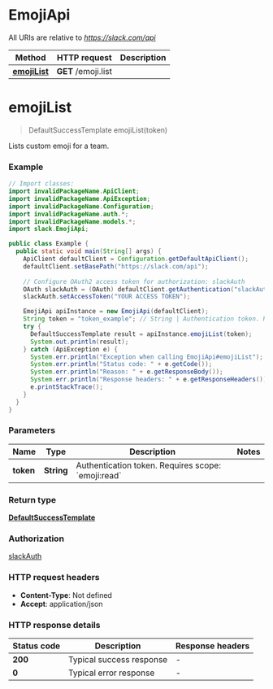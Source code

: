 # EmojiApi

All URIs are relative to *https://slack.com/api*

| Method | HTTP request | Description |
|------------- | ------------- | -------------|
| [**emojiList**](EmojiApi.md#emojiList) | **GET** /emoji.list |  |


<a name="emojiList"></a>
# **emojiList**
> DefaultSuccessTemplate emojiList(token)



Lists custom emoji for a team.

### Example
```java
// Import classes:
import invalidPackageName.ApiClient;
import invalidPackageName.ApiException;
import invalidPackageName.Configuration;
import invalidPackageName.auth.*;
import invalidPackageName.models.*;
import slack.EmojiApi;

public class Example {
  public static void main(String[] args) {
    ApiClient defaultClient = Configuration.getDefaultApiClient();
    defaultClient.setBasePath("https://slack.com/api");
    
    // Configure OAuth2 access token for authorization: slackAuth
    OAuth slackAuth = (OAuth) defaultClient.getAuthentication("slackAuth");
    slackAuth.setAccessToken("YOUR ACCESS TOKEN");

    EmojiApi apiInstance = new EmojiApi(defaultClient);
    String token = "token_example"; // String | Authentication token. Requires scope: `emoji:read`
    try {
      DefaultSuccessTemplate result = apiInstance.emojiList(token);
      System.out.println(result);
    } catch (ApiException e) {
      System.err.println("Exception when calling EmojiApi#emojiList");
      System.err.println("Status code: " + e.getCode());
      System.err.println("Reason: " + e.getResponseBody());
      System.err.println("Response headers: " + e.getResponseHeaders());
      e.printStackTrace();
    }
  }
}
```

### Parameters

| Name | Type | Description  | Notes |
|------------- | ------------- | ------------- | -------------|
| **token** | **String**| Authentication token. Requires scope: &#x60;emoji:read&#x60; | |

### Return type

[**DefaultSuccessTemplate**](DefaultSuccessTemplate.md)

### Authorization

[slackAuth](../README.md#slackAuth)

### HTTP request headers

 - **Content-Type**: Not defined
 - **Accept**: application/json

### HTTP response details
| Status code | Description | Response headers |
|-------------|-------------|------------------|
| **200** | Typical success response |  -  |
| **0** | Typical error response |  -  |

